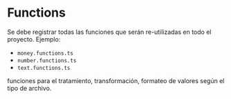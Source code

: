 # Functions

Se debe registrar todas las funciones que serán re-utilizadas en todo el proyecto. Ejemplo:

- `money.functions.ts`
- `number.functions.ts`
- `text.functions.ts`

funciones para el tratamiento, transformación, formateo de valores según el tipo de archivo.
